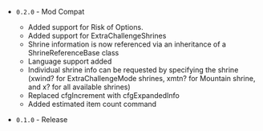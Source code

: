 * `0.2.0` - Mod Compat
	* Added support for Risk of Options.
	* Added support for ExtraChallengeShrines
	* Shrine information is now referenced via an inheritance of a ShrineReferenceBase class
	* Language support added
	* Individual shrine info can be requested by specifying the shrine (xwind? for ExtraChallengeMode shrines, xmtn? for Mountain shrine, and x? for all available shrines)
	* Replaced cfgIncrement with cfgExpandedInfo
	* Added estimated item count command

* `0.1.0` - Release
